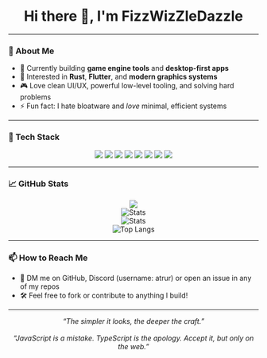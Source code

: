 <h1 align="center">Hi there 👋, I'm FizzWizZleDazzle</h1>

---

### 🧩 About Me

- 🔭 Currently building **game engine tools** and **desktop-first apps**
- 🧠 Interested in **Rust**, **Flutter**, and **modern graphics systems**
- 🎮 Love clean UI/UX, powerful low-level tooling, and solving hard problems
- ⚡ Fun fact: I hate bloatware and *love* minimal, efficient systems

---

### 🧰 Tech Stack

<p align="center">
  <img src="https://img.shields.io/badge/Rust-black?style=for-the-badge&logo=rust" />
  <img src="https://img.shields.io/badge/Bevy-000?style=for-the-badge&logo=bevy" />
  <img src="https://img.shields.io/badge/Flutter-02569B?style=for-the-badge&logo=flutter&logoColor=white" />
  <img src="https://img.shields.io/badge/Dart-0175C2?style=for-the-badge&logo=dart&logoColor=white" />
  <img src="https://img.shields.io/badge/Python-3776AB?style=for-the-badge&logo=python&logoColor=white" />
  <img src="https://img.shields.io/badge/Qt-008298?style=for-the-badge&logo=qt&logoColor=white" />
  <img src="https://img.shields.io/badge/CUDA-76B900?style=for-the-badge&logo=nvidia&logoColor=white" />
  <img src="https://img.shields.io/badge/Java-f89820?style=for-the-badge&logo=java&logoColor=white" />
</p>

---

### 📈 GitHub Stats

<div align="center">
  <img src="https://github-readme-activity-graph.vercel.app/graph?username=FizzWizZleDazzle&theme=tokyo-night&area=true" />
  <br/>
  <img src="https://github-readme-streak-stats.herokuapp.com/?user=FizzWizzleDazzle&theme=tokyonight&hide_border=false" alt="Stats" />
  <br/>
  <img src="https://github-readme-stats.vercel.app/api?username=FizzWizZleDazzle&show_icons=true&theme=tokyonight" alt="Stats" />
  <br/>
  <img src="https://github-readme-stats.vercel.app/api/top-langs/?username=FizzWizZleDazzle&layout=compact&theme=tokyonight" alt="Top Langs" />
  <br/>
</div>

---

### 📫 How to Reach Me

- 📨 DM me on GitHub, Discord (username: atrur) or open an issue in any of my repos
- 🛠️ Feel free to fork or contribute to anything I build!

---

<p align="center">
  <em>“The simpler it looks, the deeper the craft.”</em>
  <br></br>
  <em>“JavaScript is a mistake. TypeScript is the apology. Accept it, but only on the web.”</em>
</p>

